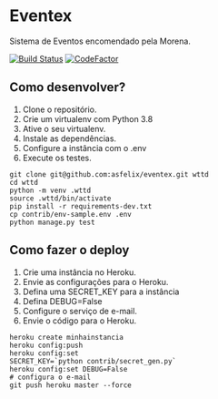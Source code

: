 # Eventex

Sistema de Eventos encomendado pela Morena.

[![Build Status](https://travis-ci.org/asfelix/eventex.svg?branch=master)](https://travis-ci.org/asfelix/eventex)
[![CodeFactor](https://www.codefactor.io/repository/github/asfelix/eventex/badge)](https://www.codefactor.io/repository/github/asfelix/eventex)

## Como desenvolver?

1. Clone o repositório.
2. Crie um virtualenv com Python 3.8
3. Ative o seu virtualenv.
4. Instale as dependências.
5. Configure a instância com o .env
6. Execute os testes.

```console
git clone git@github.com:asfelix/eventex.git wttd
cd wttd
python -m venv .wttd
source .wttd/bin/activate
pip install -r requirements-dev.txt
cp contrib/env-sample.env .env
python manage.py test
```

## Como fazer o deploy

1. Crie uma instância no Heroku.
2. Envie as configurações para o Heroku.
3. Defina uma SECRET_KEY para a instância
4. Defina DEBUG=False
5. Configure o serviço de e-mail.
6. Envie o código para o Heroku.

```console
heroku create minhainstancia
heroku config:push
heroku config:set
SECRET_KEY=`python contrib/secret_gen.py`
heroku config:set DEBUG=False
# configura o e-mail
git push heroku master --force
```